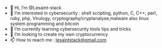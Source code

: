 - 👋 Hi, I’m @Lesaint-stack
- 👀 I’m interested in cybersecurity : shell scripting, python, C, C++, perl, ruby, php, Virulogy, cryptography/cryptanalyse,malware also linux system programming and bitcoin
- 🌱 I’m currently learning cybersecurity tools tips and tricks
- 💞️ I’m looking to create my own cryptocurrency
- 📫 How to reach me : lesaintstack@gmail.com

<!---
Lesaint-stack/Lesaint-stack is a ✨ special ✨ repository because its `README.md` (this file) appears on your GitHub profile.
You can click the Preview link to take a look at your changes.
--->
